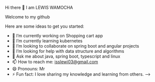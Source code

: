 Hi there 👋 
I am LEWIS WAMOCHA

Welcome to my github

Here are some ideas to get you started:

- 🔭 I’m currently working on Shopping cart app
- 🌱 I’m currently learning kubernetes
- 👯 I’m looking to collaborate on spring boot and angular projects
- 🤔 I’m looking for help with data structure and algorithms
- 💬 Ask me about java, spring boot, typescript and linux
- 📫 How to reach me: isslewi03@gmail.com
- 😄 Pronouns: Mr
- ⚡ Fun fact: I love sharing my knowledge and learning from others.
-->
